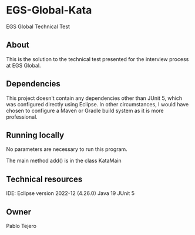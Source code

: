 # EGS-Global-Kata
EGS Global Technical Test

## About
This is the solution to the technical test presented for the interview process at EGS Global.

## Dependencies
This project doesn't contain any dependencies other than JUnit 5, which was configured directly using Eclipse. In other circumstances, I would have chosen to configure a Maven or Gradle build system as it is more professional.

## Running locally
No parameters are necessary to run this program.

The main method add() is in the class KataMain

## Technical resources
IDE: Eclipse version 2022-12 (4.26.0) Java 19 JUnit 5

## Owner
Pablo Tejero
